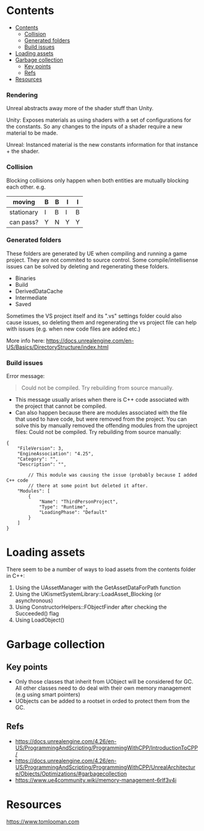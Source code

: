 # Contents

- [Contents](#contents)
    - [Collision](#collision)
    - [Generated folders](#generated-folders)
    - [Build issues](#build-issues)
- [Loading assets](#loading-assets)
- [Garbage collection](#garbage-collection)
  - [Key points](#key-points)
  - [Refs](#refs)
- [Resources](#resources)


### Rendering

Unreal abstracts away more of the shader stuff than Unity. 

Unity:
Exposes materials as using shaders with a set of configurations for the constants. So any changes to the inputs of a shader require a new material to be made. 

Unreal:
Instanced material is the new constants information for that instance + the shader.

### Collision

Blocking collisions only happen when both entities are mutually blocking each other. e.g. 

| moving     | B | B | I | I |
|------------|---|---|---|---|
| stationary | I | B | I | B |
| can pass?  | Y | N | Y | Y |

### Generated folders

These folders are generated by UE when compiling and running a game project. They are not commited to source control. Some compile/intellisense issues can be solved by deleting and regenerating these folders.


- Binaries
- Build
- DerivedDataCache
- Intermediate
- Saved

Sometimes the VS project itself and its ".vs" settings folder could also cause issues, so deleting them and regenerating the vs project file can help with issues (e.g. when new code files are added etc.)

More info here: https://docs.unrealengine.com/en-US/Basics/DirectoryStructure/index.html

### Build issues 

Error message:

> Could not be compiled. Try rebuilding from source manually.

- This message usually arises when there is C++ code associated with the project that cannot be compiled. 
- Can also happen because there are modules associated with the file that used to have code, but were removed from the project. You can solve this by manually removed the offending modules from the uproject files:
Could not be compiled. Try rebuilding from source manually:
```
{
	"FileVersion": 3,
	"EngineAssociation": "4.25",
	"Category": "",
	"Description": "",

        // This module was causing the issue (probably because I added C++ code
        // there at some point but deleted it after.
	"Modules": [
		{
			"Name": "ThirdPersonProject",
			"Type": "Runtime",
			"LoadingPhase": "Default"
		}
	]
}
```


# Loading assets


There seem to be a number of ways to load assets from the contents folder in C++:

1. Using the UAssetManager with the GetAssetDataForPath function
2. Using the UKismetSystemLibrary::LoadAsset_Blocking (or asynchronous)
3. Using ConstructorHelpers::FObjectFinder<T> after checking the Succeeded() flag
4. Using LoadObject<T>()


# Garbage collection

## Key points

- Only those classes that inherit from UObject will be considered for GC. All other classes need to do deal with their own memory management (e.g using smart pointers)
- UObjects can be added to a rootset in orded to protect them from the GC.

## Refs

- https://docs.unrealengine.com/4.26/en-US/ProgrammingAndScripting/ProgrammingWithCPP/IntroductionToCPP/
- https://docs.unrealengine.com/4.26/en-US/ProgrammingAndScripting/ProgrammingWithCPP/UnrealArchitecture/Objects/Optimizations/#garbagecollection
- https://www.ue4community.wiki/memory-management-6rlf3v4i



# Resources

https://www.tomlooman.com


